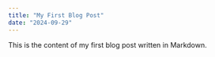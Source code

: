 ```yaml
---
title: "My First Blog Post"
date: "2024-09-29"
---
```


This is the content of my first blog post written in Markdown.
